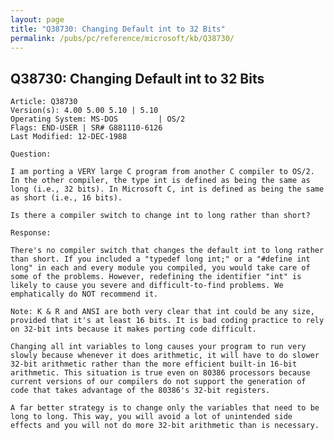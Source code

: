 ```yaml
---
layout: page
title: "Q38730: Changing Default int to 32 Bits"
permalink: /pubs/pc/reference/microsoft/kb/Q38730/
---
```


## Q38730: Changing Default int to 32 Bits

	Article: Q38730
	Version(s): 4.00 5.00 5.10 | 5.10
	Operating System: MS-DOS         | OS/2
	Flags: END-USER | SR# G881110-6126
	Last Modified: 12-DEC-1988
	
	Question:
	
	I am porting a VERY large C program from another C compiler to OS/2.
	In the other compiler, the type int is defined as being the same as
	long (i.e., 32 bits). In Microsoft C, int is defined as being the same
	as short (i.e., 16 bits).
	
	Is there a compiler switch to change int to long rather than short?
	
	Response:
	
	There's no compiler switch that changes the default int to long rather
	than short. If you included a "typedef long int;" or a "#define int
	long" in each and every module you compiled, you would take care of
	some of the problems. However, redefining the identifier "int" is
	likely to cause you severe and difficult-to-find problems. We
	emphatically do NOT recommend it.
	
	Note: K & R and ANSI are both very clear that int could be any size,
	provided that it's at least 16 bits. It is bad coding practice to rely
	on 32-bit ints because it makes porting code difficult.
	
	Changing all int variables to long causes your program to run very
	slowly because whenever it does arithmetic, it will have to do slower
	32-bit arithmetic rather than the more efficient built-in 16-bit
	arithmetic. This situation is true even on 80386 processors because
	current versions of our compilers do not support the generation of
	code that takes advantage of the 80386's 32-bit registers.
	
	A far better strategy is to change only the variables that need to be
	long to long. This way, you will avoid a lot of unintended side
	effects and you will not do more 32-bit arithmetic than is necessary.
